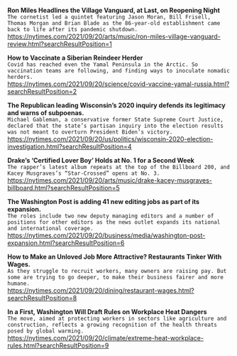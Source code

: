 **Ron Miles Headlines the Village Vanguard, at Last, on Reopening Night**\
`The cornetist led a quintet featuring Jason Moran, Bill Frisell, Thomas Morgan and Brian Blade as the 86-year-old establishment came back to life after its pandemic shutdown.`\
https://nytimes.com/2021/09/20/arts/music/ron-miles-village-vanguard-review.html?searchResultPosition=1

**How to Vaccinate a Siberian Reindeer Herder**\
`Covid has reached even the Yamal Peninsula in the Arctic. So vaccination teams are following, and finding ways to inoculate nomadic herders.`\
https://nytimes.com/2021/09/20/science/covid-vaccine-yamal-russia.html?searchResultPosition=2

**The Republican leading Wisconsin’s 2020 inquiry defends its legitimacy and warns of subpoenas.**\
`Michael Gableman, a conservative former State Supreme Court Justice, declared that the state’s partisan inquiry into the election results was not meant to overturn President Biden’s victory.`\
https://nytimes.com/2021/09/20/us/politics/wisconsin-2020-election-investigation.html?searchResultPosition=4

**Drake’s ‘Certified Lover Boy’ Holds at No. 1 for a Second Week**\
`The rapper’s latest album repeats at the top of the Billboard 200, and Kacey Musgraves’s “Star-Crossed” opens at No. 3.`\
https://nytimes.com/2021/09/20/arts/music/drake-kacey-musgraves-billboard.html?searchResultPosition=5

**The Washington Post is adding 41 new editing jobs as part of its expansion.**\
`The roles include two new deputy managing editors and a number of positions for other editors as the news outlet expands its national and international coverage.`\
https://nytimes.com/2021/09/20/business/media/washington-post-expansion.html?searchResultPosition=6

**How to Make an Unloved Job More Attractive? Restaurants Tinker With Wages.**\
`As they struggle to recruit workers, many owners are raising pay. But some are trying to go deeper, to make their business fairer and more humane.`\
https://nytimes.com/2021/09/20/dining/restaurant-wages.html?searchResultPosition=8

**In a First, Washington Will Draft Rules on Workplace Heat Dangers**\
`The move, aimed at protecting workers in sectors like agriculture and construction, reflects a growing recognition of the health threats posed by global warming.`\
https://nytimes.com/2021/09/20/climate/extreme-heat-workplace-rules.html?searchResultPosition=9

